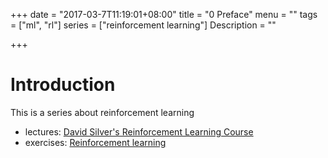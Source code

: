 +++
date = "2017-03-7T11:19:01+08:00"
title = "0 Preface"
menu = ""
tags = ["ml", "rl"]
series = ["reinforcement learning"]
Description = ""

+++

# Introduction
This is a series about reinforcement learning   

- lectures: [David Silver's Reinforcement Learning Course](http://www0.cs.ucl.ac.uk/staff/d.silver/web/Teaching.html) 
- exercises: [Reinforcement learning](https://github.com/dennybritz/reinforcement-learning)
